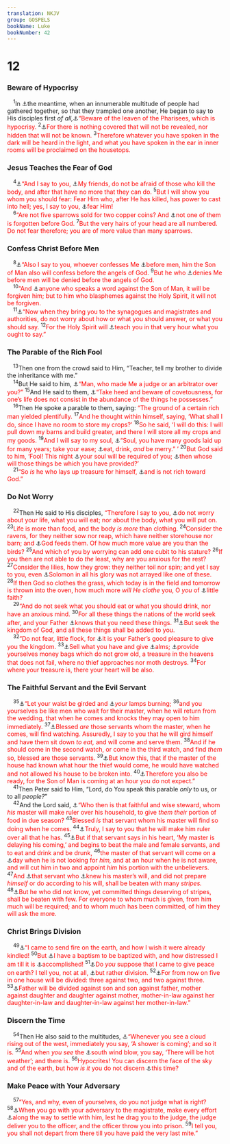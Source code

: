 ```yaml
---
translation: NKJV
group: GOSPELS
bookName: Luke 
bookNumber: 42
---
```


<div class="title"><h1>12</h1><h3>Beware of Hypocrisy</h3></div>
<span class="verse lu_12_1"> <sup>1</sup>In <a data-toggle="tooltip" data-placement="bottom" title="Matt. 16:6; Mark 8:15">⚓</a>the meantime, when an innumerable multitude of people had gathered together, so that they trampled one another, He began to say to His disciples first <i>of</i> <i>all,</i><a data-toggle="tooltip" data-placement="bottom" title="Matt. 16:12; Luke 11:39">⚓</a><font color="red">“Beware of the leaven of the Pharisees, which is hypocrisy.</font></span>
<span class="verse lu_12_2"><sup>2</sup><a data-toggle="tooltip" data-placement="bottom" title="Matt. 10:26; Mark 4:22; Luke 8:17; (1 Cor. 4:5)">⚓</a><font color="red">For there is nothing covered that will not be revealed, nor hidden that will not be known.</font></span>
<span class="verse lu_12_3"><sup>3</sup><font color="red">Therefore whatever you have spoken in the dark will be heard in the light, and what you have spoken in the ear in inner rooms will be proclaimed on the housetops.</font><br/></span>
<div class="title"><h3>Jesus Teaches the Fear of God</h3></div>
<span class="verse lu_12_4"> <sup>4</sup><a data-toggle="tooltip" data-placement="bottom" title="Is. 51:7, 8, 12, 13; Jer. 1:8; Matt. 10:28">⚓</a><font color="red">“And I say to you, </font><a data-toggle="tooltip" data-placement="bottom" title="(John 15:13–15)">⚓</a><font color="red">My friends, do not be afraid of those who kill the body, and after that have no more that they can do.</font></span>
<span class="verse lu_12_5"><sup>5</sup><font color="red">But I will show you whom you should fear: Fear Him who, after He has killed, has power to cast into hell; yes, I say to you, </font><a data-toggle="tooltip" data-placement="bottom" title="Ps. 119:120">⚓</a><font color="red">fear Him!</font><br/></span>
<span class="verse lu_12_6"> <sup>6</sup><font color="red">“Are not five sparrows sold for two copper coins? And </font><a data-toggle="tooltip" data-placement="bottom" title="Matt. 6:26">⚓</a><font color="red">not one of them is forgotten before God.</font></span>
<span class="verse lu_12_7"><sup>7</sup><font color="red">But the very hairs of your head are all numbered. Do not fear therefore; you are of more value than many sparrows.</font><br/></span>
<div class="title"><h3>Confess Christ Before Men</h3></div>
<span class="verse lu_12_8"> <sup>8</sup><a data-toggle="tooltip" data-placement="bottom" title="1 Sam. 2:30; Matt. 10:32; (Mark 8:38; Rom. 10:9; 2 Tim. 2:12; 1 John 2:23)">⚓</a><font color="red">“Also I say to you, whoever confesses Me </font><a data-toggle="tooltip" data-placement="bottom" title="Ps. 119:46">⚓</a><font color="red">before men, him the Son of Man also will confess before the angels of God.</font></span>
<span class="verse lu_12_9"><sup>9</sup><font color="red">But he who </font><a data-toggle="tooltip" data-placement="bottom" title="Matt. 10:33; (Mark 8:38; 2 Tim. 2:12)">⚓</a><font color="red">denies Me before men will be denied before the angels of God.</font><br/></span>
<span class="verse lu_12_10"> <sup>10</sup><font color="red">“And </font><a data-toggle="tooltip" data-placement="bottom" title="(Matt. 12:31, 32; Mark 3:28; 1 John 5:16)">⚓</a><font color="red">anyone who speaks a word against the Son of Man, it will be forgiven him; but to him who blasphemes against the Holy Spirit, it will not be forgiven.</font><br/></span>
<span class="verse lu_12_11"> <sup>11</sup><a data-toggle="tooltip" data-placement="bottom" title="Matt. 6:25; 10:19; Mark 13:11">⚓</a><font color="red">“Now when they bring you to the synagogues and magistrates and authorities, do not worry about how or what you should answer, or what you should say.</font></span>
<span class="verse lu_12_12"><sup>12</sup><font color="red">For the Holy Spirit will </font><a data-toggle="tooltip" data-placement="bottom" title="(John 14:26)">⚓</a><font color="red">teach you in that very hour what you ought to say.”</font><br/></span>
<div class="title"><h3>The Parable of the Rich Fool</h3></div>
<span class="verse lu_12_13"> <sup>13</sup>Then one from the crowd said to Him, “Teacher, tell my brother to divide the inheritance with me.”<br/></span>
<span class="verse lu_12_14"> <sup>14</sup>But He said to him, <a data-toggle="tooltip" data-placement="bottom" title="(John 18:36)">⚓</a><font color="red">“Man, who made Me a judge or an arbitrator over you?”</font></span>
<span class="verse lu_12_15"><sup>15</sup>And He said to them, <a data-toggle="tooltip" data-placement="bottom" title="(1 Tim. 6:6–10)">⚓</a><font color="red">“Take heed and beware of covetousness, for one’s life does not consist in the abundance of the things he possesses.”</font><br/></span>
<span class="verse lu_12_16"> <sup>16</sup>Then He spoke a parable to them, saying: <font color="red">“The ground of a certain rich man yielded plentifully.</font></span>
<span class="verse lu_12_17"><sup>17</sup><font color="red">And he thought within himself, saying, ‘What shall I do, since I have no room to store my crops?’</font></span>
<span class="verse lu_12_18"><sup>18</sup><font color="red">So he said, ‘I will do this: I will pull down my barns and build greater, and there I will store all my crops and my goods.</font></span>
<span class="verse lu_12_19"><sup>19</sup><font color="red">And I will say to my soul, </font><a data-toggle="tooltip" data-placement="bottom" title="Eccl. 11:9; 1 Cor. 15:32; James 5:5">⚓</a><font color="red">“Soul, you have many goods laid up for many years; take your ease; </font><a data-toggle="tooltip" data-placement="bottom" title="(Eccl. 2:24; 3:13; 5:18; 8:15)">⚓</a><font color="red">eat, drink, <i>and</i> be merry.” ’</font></span>
<span class="verse lu_12_20"><sup>20</sup><font color="red">But God said to him, ‘Fool! This night </font><a data-toggle="tooltip" data-placement="bottom" title="Job 27:8; Ps. 52:7; (James 4:14)">⚓</a><font color="red">your soul will be required of you; </font><a data-toggle="tooltip" data-placement="bottom" title="Ps. 39:6; Jer. 17:11">⚓</a><font color="red">then whose will those things be which you have provided?’</font><br/></span>
<span class="verse lu_12_21"> <sup>21</sup><font color="red">“So <i>is</i> he who lays up treasure for himself, </font><a data-toggle="tooltip" data-placement="bottom" title="(Matt. 6:20; Luke 12:33; 1 Tim. 6:18, 19; James 2:5; 5:1–5)">⚓</a><font color="red">and is not rich toward God.”</font><br/></span>
<div class="title"><h3>Do Not Worry</h3></div>
<span class="verse lu_12_22"> <sup>22</sup>Then He said to His disciples, <font color="red">“Therefore I say to you, </font><a data-toggle="tooltip" data-placement="bottom" title="Matt. 6:25–33">⚓</a><font color="red">do not worry about your life, what you will eat; nor about the body, what you will put on.</font></span>
<span class="verse lu_12_23"><sup>23</sup><font color="red">Life is more than food, and the body <i>is more</i> than clothing.</font></span>
<span class="verse lu_12_24"><sup>24</sup><font color="red">Consider the ravens, for they neither sow nor reap, which have neither storehouse nor barn; and </font><a data-toggle="tooltip" data-placement="bottom" title="Job 38:41; Ps. 147:9">⚓</a><font color="red">God feeds them. Of how much more value are you than the birds?</font></span>
<span class="verse lu_12_25"><sup>25</sup><font color="red">And which of you by worrying can add one cubit to his stature?</font></span>
<span class="verse lu_12_26"><sup>26</sup><font color="red">If you then are not able to do <i>the</i> least, why are you anxious for the rest?</font></span>
<span class="verse lu_12_27"><sup>27</sup><font color="red">Consider the lilies, how they grow: they neither toil nor spin; and yet I say to you, even </font><a data-toggle="tooltip" data-placement="bottom" title="1 Kin. 10:4–7; 2 Chr. 9:3–6">⚓</a><font color="red">Solomon in all his glory was not arrayed like one of these.</font></span>
<span class="verse lu_12_28"><sup>28</sup><font color="red">If then God so clothes the grass, which today is in the field and tomorrow is thrown into the oven, how much more <i>will He clothe</i> you, O <i>you</i> of </font><a data-toggle="tooltip" data-placement="bottom" title="Matt. 6:30; 8:26; 14:31; 16:8">⚓</a><font color="red">little faith?</font><br/></span>
<span class="verse lu_12_29"> <sup>29</sup><font color="red">“And do not seek what you should eat or what you should drink, nor have an anxious mind.</font></span>
<span class="verse lu_12_30"><sup>30</sup><font color="red">For all these things the nations of the world seek after, and your Father </font><a data-toggle="tooltip" data-placement="bottom" title="Matt. 6:31, 32">⚓</a><font color="red">knows that you need these things.</font></span>
<span class="verse lu_12_31"><sup>31</sup><a data-toggle="tooltip" data-placement="bottom" title="Matt. 6:33">⚓</a><font color="red">But seek the kingdom of God, and all these things shall be added to you.</font><br/></span>
<span class="verse lu_12_32"> <sup>32</sup><font color="red">“Do not fear, little flock, for </font><a data-toggle="tooltip" data-placement="bottom" title="(Dan. 7:18, 27); Zech. 13:7; (Matt. 11:25, 26; Luke 22:29, 30)">⚓</a><font color="red">it is your Father’s good pleasure to give you the kingdom.</font></span>
<span class="verse lu_12_33"><sup>33</sup><a data-toggle="tooltip" data-placement="bottom" title="Matt. 19:21; Acts 2:45; 4:34">⚓</a><font color="red">Sell what you have and give </font><a data-toggle="tooltip" data-placement="bottom" title="Luke 11:41">⚓</a><font color="red">alms; </font><a data-toggle="tooltip" data-placement="bottom" title="Matt. 6:20; Luke 16:9; (1 Tim. 6:19)">⚓</a><font color="red">provide yourselves money bags which do not grow old, a treasure in the heavens that does not fail, where no thief approaches nor moth destroys.</font></span>
<span class="verse lu_12_34"><sup>34</sup><font color="red">For where your treasure is, there your heart will be also.</font><br/></span>
<div class="title"><h3>The Faithful Servant and the Evil Servant</h3></div>
<span class="verse lu_12_35"> <sup>35</sup><a data-toggle="tooltip" data-placement="bottom" title="(Eph. 6:14; 1 Pet. 1:13)">⚓</a><font color="red">“Let your waist be girded and </font><a data-toggle="tooltip" data-placement="bottom" title="(Matt. 25:1–13)">⚓</a><font color="red"><i>your</i> lamps burning;</font></span>
<span class="verse lu_12_36"><sup>36</sup><font color="red">and you yourselves be like men who wait for their master, when he will return from the wedding, that when he comes and knocks they may open to him immediately.</font></span>
<span class="verse lu_12_37"><sup>37</sup><a data-toggle="tooltip" data-placement="bottom" title="Matt. 24:46">⚓</a><font color="red">Blessed <i>are</i> those servants whom the master, when he comes, will find watching. Assuredly, I say to you that he will gird himself and have them sit down <i>to eat,</i> and will come and serve them.</font></span>
<span class="verse lu_12_38"><sup>38</sup><font color="red">And if he should come in the second watch, or come in the third watch, and find <i>them</i> so, blessed are those servants.</font></span>
<span class="verse lu_12_39"><sup>39</sup><a data-toggle="tooltip" data-placement="bottom" title="Matt. 24:43; 1 Thess. 5:2; (2 Pet. 3:10); Rev. 3:3; 16:15">⚓</a><font color="red">But know this, that if the master of the house had known what hour the thief would come, he would have watched and not allowed his house to be broken into.</font></span>
<span class="verse lu_12_40"><sup>40</sup><a data-toggle="tooltip" data-placement="bottom" title="Matt. 24:44; 25:13; Mark 13:33; (Luke 21:34, 36); 1 Thess. 5:6; (2 Pet. 3:12)">⚓</a><font color="red">Therefore you also be ready, for the Son of Man is coming at an hour you do not expect.”</font><br/></span>
<span class="verse lu_12_41"> <sup>41</sup>Then Peter said to Him, “Lord, do You speak this parable <i>only</i> to us, or to all <i>people?</i>”<br/></span>
<span class="verse lu_12_42"> <sup>42</sup>And the Lord said, <a data-toggle="tooltip" data-placement="bottom" title="Matt. 24:45, 46; 25:21; (1 Cor. 4:2)">⚓</a><font color="red">“Who then is that faithful and wise steward, whom <i>his</i> master will make ruler over his household, to give <i>them their</i> portion of food in due season?</font></span>
<span class="verse lu_12_43"><sup>43</sup><font color="red">Blessed <i>is</i> that servant whom his master will find so doing when he comes.</font></span>
<span class="verse lu_12_44"><sup>44</sup><a data-toggle="tooltip" data-placement="bottom" title="Matt. 24:47; 25:21; (Rev. 3:21)">⚓</a><font color="red">Truly, I say to you that he will make him ruler over all that he has.</font></span>
<span class="verse lu_12_45"><sup>45</sup><a data-toggle="tooltip" data-placement="bottom" title="Matt. 24:48; 2 Pet. 3:3, 4">⚓</a><font color="red">But if that servant says in his heart, ‘My master is delaying his coming,’ and begins to beat the male and female servants, and to eat and drink and be drunk,</font></span>
<span class="verse lu_12_46"><sup>46</sup><font color="red">the master of that servant will come on a </font><a data-toggle="tooltip" data-placement="bottom" title="1 Thess. 5:3">⚓</a><font color="red">day when he is not looking for <i>him,</i> and at an hour when he is not aware, and will cut him in two and appoint <i>him</i> his portion with the unbelievers.</font></span>
<span class="verse lu_12_47"><sup>47</sup><font color="red">And </font><a data-toggle="tooltip" data-placement="bottom" title="Num. 15:30; Deut. 25:2; (John 9:41; 15:22; Acts 17:30)">⚓</a><font color="red">that servant who </font><a data-toggle="tooltip" data-placement="bottom" title="(James 4:17)">⚓</a><font color="red">knew his master’s will, and did not prepare <i>himself</i> or do according to his will, shall be beaten with many <i>stripes.</i></font></span>
<span class="verse lu_12_48"><sup>48</sup><a data-toggle="tooltip" data-placement="bottom" title="(Lev. 5:17); Num. 15:29; (1 Tim. 1:13)">⚓</a><font color="red">But he who did not know, yet committed things deserving of stripes, shall be beaten with few. For everyone to whom much is given, from him much will be required; and to whom much has been committed, of him they will ask the more.</font><br/></span>
<div class="title"><h3>Christ Brings Division</h3></div>
<span class="verse lu_12_49"> <sup>49</sup><a data-toggle="tooltip" data-placement="bottom" title="Luke 12:51">⚓</a><font color="red">“I came to send fire on the earth, and how I wish it were already kindled!</font></span>
<span class="verse lu_12_50"><sup>50</sup><font color="red">But </font><a data-toggle="tooltip" data-placement="bottom" title="Matt. 20:18, 22, 23; Mark 10:38">⚓</a><font color="red">I have a baptism to be baptized with, and how distressed I am till it is </font><a data-toggle="tooltip" data-placement="bottom" title="John 12:27; 19:30">⚓</a><font color="red">accomplished!</font></span>
<span class="verse lu_12_51"><sup>51</sup><a data-toggle="tooltip" data-placement="bottom" title="Matt. 10:34–36">⚓</a><font color="red">Do <i>you</i> suppose that I came to give peace on earth? I tell you, not at all, </font><a data-toggle="tooltip" data-placement="bottom" title="Mic. 7:6; John 7:43; 9:16; 10:19; Acts 14:4">⚓</a><font color="red">but rather division.</font></span>
<span class="verse lu_12_52"><sup>52</sup><a data-toggle="tooltip" data-placement="bottom" title="Matt. 10:35; Mark 13:12">⚓</a><font color="red">For from now on five in one house will be divided: three against two, and two against three.</font></span>
<span class="verse lu_12_53"><sup>53</sup><a data-toggle="tooltip" data-placement="bottom" title="Matt. 10:21, 36">⚓</a><font color="red">Father will be divided against son and son against father, mother against daughter and daughter against mother, mother-in-law against her daughter-in-law and daughter-in-law against her mother-in-law.”</font><br/></span>
<div class="title"><h3>Discern the Time</h3></div>
<span class="verse lu_12_54"> <sup>54</sup>Then He also said to the multitudes, <a data-toggle="tooltip" data-placement="bottom" title="Matt. 16:2, 3">⚓</a><font color="red">“Whenever you see a cloud rising out of the west, immediately you say, ‘A shower is coming’; and so it is.</font></span>
<span class="verse lu_12_55"><sup>55</sup><font color="red">And when <i>you see</i> the </font><a data-toggle="tooltip" data-placement="bottom" title="Job 37:17">⚓</a><font color="red">south wind blow, you say, ‘There will be hot weather’; and there is.</font></span>
<span class="verse lu_12_56"><sup>56</sup><font color="red">Hypocrites! You can discern the face of the sky and of the earth, but how <i>is it</i> you do not discern </font><a data-toggle="tooltip" data-placement="bottom" title="Luke 19:41–44">⚓</a><font color="red">this time?</font><br/></span>
<div class="title"><h3>Make Peace with Your Adversary</h3></div>
<span class="verse lu_12_57"> <sup>57</sup><font color="red">“Yes, and why, even of yourselves, do you not judge what is right?</font></span>
<span class="verse lu_12_58"><sup>58</sup><a data-toggle="tooltip" data-placement="bottom" title="Prov. 25:8; Matt. 5:25, 26">⚓</a><font color="red">When you go with your adversary to the magistrate, make every effort </font><a data-toggle="tooltip" data-placement="bottom" title="(Ps. 32:6; Is. 55:6)">⚓</a><font color="red">along the way to settle with him, lest he drag you to the judge, the judge deliver you to the officer, and the officer throw you into prison.</font></span>
<span class="verse lu_12_59"><sup>59</sup><font color="red">I tell you, you shall not depart from there till you have paid the very last mite.”</font><br/></span>
